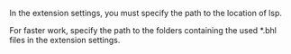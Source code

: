 In the extension settings, you must specify the path to the location of lsp.

For faster work, specify the path to the folders containing the used *.bhl files in the extension settings.